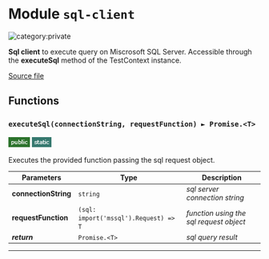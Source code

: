 # Module `sql-client`

![category:private](https://img.shields.io/badge/category-private-blue.svg?style=flat-square)

**Sql client** to execute query on Miscrosoft SQL Server.
Accessible through the **executeSql** method of the TestContext instance.

[Source file](../src/sql-client.js)

## Functions

### `executeSql(connectionString, requestFunction) ► Promise.<T>`

![modifier: public](images/badges/modifier-public.png) ![modifier: static](images/badges/modifier-static.png)

Executes the provided function passing the sql request object.

Parameters | Type | Description
--- | --- | ---
__connectionString__ | `string` | *sql server connection string*
__requestFunction__ | `(sql: import('mssql').Request) => T` | *function using the sql request object*
__*return*__ | `Promise.<T>` | *sql query result*

---
